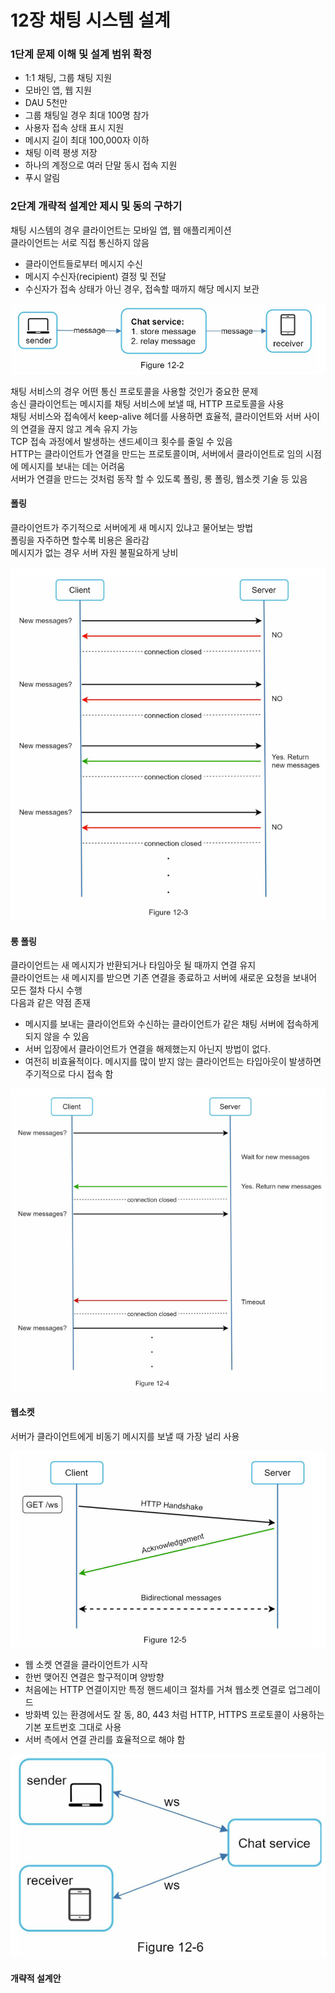 # 12장 채팅 시스템 설계

### 1단계 문제 이해 및 설계 범위 확정

- 1:1 채팅, 그룹 채팅 지원
- 모바인 앱, 웹 지원
- DAU 5천만
- 그룹 채팅일 경우 최대 100명 참가
- 사용자 접속 상태 표시 지원
- 메시지 길이 최대 100,000자 이하
- 채팅 이력 평생 저장
- 하나의 계정으로 여러 단말 동시 접속 지원
- 푸시 알림

### 2단계 개략적 설계안 제시 및 동의 구하기

채팅 시스템의 경우 클라이언트는 모바일 앱, 웹 애플리케이션  
클라이언트는 서로 직접 통신하지 않음

- 클라이언트들로부터 메시지 수신
- 메시지 수신자(recipient) 결정 및 전달
- 수신자가 접속 상태가 아닌 경우, 접속할 때까지 해당 메시지 보관

![image_20250721_1.png](img/image_20250721_1.png)

채팅 서비스의 경우 어떤 통신 프로토콜을 사용할 것인가 중요한 문제  
송신 클라이언트는 메시지를 채팅 서비스에 보낼 때, HTTP 프로토콜을 사용  
채팅 서비스와 접속에서 keep-alive 헤더를 사용하면 효율적, 클라이언트와 서버 사이의 연결을 끊지 않고 계속 유지 가능  
TCP 접속 과정에서 발생하는 샌드셰이크 횟수를 줄일 수 있음  
HTTP는 클라이언트가 연결을 만드는 프로토콜이며, 서버에서 클라이언트로 임의 시점에 메시지를 보내는 데는 어려움  
서버가 연결을 만드는 것처럼 동작 할 수 있도록 폴링, 롱 폴링, 웹소켓 기술 등 있음

#### 폴링

클라이언트가 주기적으로 서버에게 새 메시지 있냐고 물어보는 방법  
폴링을 자주하면 할수록 비용은 올라감  
메시지가 없는 경우 서버 자원 불필요하게 낭비

![image_20250721_2.png](img/image_20250721_2.png)

#### 롱 폴링

클라이언트는 새 메시지가 반환되거나 타임아웃 될 때까지 연결 유지  
클라이언트는 새 메시지를 받으면 기존 연결을 종료하고 서버에 새로운 요청을 보내어 모든 절차 다시 수행  
다음과 같은 약점 존재
- 메시지를 보내는 클라이언트와 수신하는 클라이언트가 같은 채팅 서버에 접속하게 되지 않을 수 있음
- 서버 입장에서 클라이언트가 연결을 해제했는지 아닌지 방법이 없다.
- 여전히 비효율적이다. 메시지를 많이 받지 않는 클라이언트는 타입아웃이 발생하면 주기적으로 다시 접속 함

![image_20250721_3.png](img/image_20250721_3.png)

#### 웹소켓

서버가 클라이언트에게 비동기 메시지를 보낼 때 가장 널리 사용  

![image_20250721_4.png](img/image_20250721_4.png)

- 웹 소켓 연결을 클라이언트가 시작
- 한번 맺어진 연결은 할구적이며 양방향
- 처음에는 HTTP 연결이지만 특정 핸드셰이크 절차를 거쳐 웹소켓 연결로 업그레이드
- 방화벽 있는 환경에서도 잘 동, 80, 443 처럼 HTTP, HTTPS 프로토콜이 사용하는 기본 포트번호 그대로 사용
- 서버 측에서 연결 관리를 효율적으로 해야 함

![image_20250721_5.png](img/image_20250721_5.png)

#### 개략적 설계안
